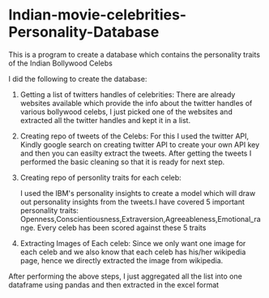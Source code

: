 # Indian-movie-celebrities-Personality-Database
This is a program to create a database which contains the personality traits of the Indian Bollywood Celebs

I did the following to create the database:

1) Getting a list of twitters handles of celebrities:
  There are already websites available which provide the info about the twitter handles of various bollywood celebs, I just picked one of 
  the websites and extracted all the twitter handles and kept it in a list.
 
 2) Creating repo of tweets of the Celebs:
    For this I used the twitter API, Kindly google search on creating twitter API to create your own API key and then you can easilty extract the 
    tweets. After getting the tweets I performed the basic cleaning so that it is ready for next step.
 
 3) Creating repo of personlity traits for each celeb:
 
      I used the IBM's personality insights to create a model which will draw out personality insights from the tweets.I have covered 
      5 important personality traits: Openness,Conscientiousness,Extraversion,Agreeableness,Emotional_range. Every celeb has been scored against 
      these 5 traits
      
  4) Extracting Images of Each celeb:
      Since we only want one image for each celeb and we also know that each celeb has his/her wikipedia page, hence we directly extracted the
      image from wikipedia.
      
  
  After performing the above steps, I just aggregated all the list into one dataframe using pandas and then extracted in the excel format
